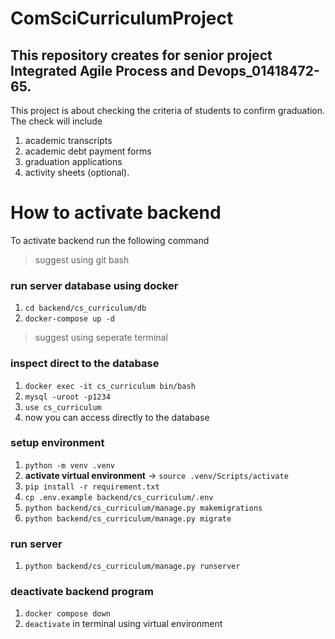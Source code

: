 # ComSciCurriculumProject

## This repository creates for senior project Integrated Agile Process and Devops_01418472-65.

This project is about checking the criteria of students to confirm graduation. The check will include 
1. academic transcripts
2. academic debt payment forms 
3. graduation applications
4. activity sheets (optional).

# How to activate backend

To activate backend run the following command 
> suggest using git bash

### run server database using docker
1. `cd backend/cs_curriculum/db`
2. `docker-compose up -d`
> suggest using seperate terminal

### inspect direct to the database
1. `docker exec -it cs_curriculum bin/bash`
2. `mysql -uroot -p1234`
3. `use cs_curriculum`
4. now you can access directly to the database

### setup environment
1. `python -m venv .venv`
2. __activate virtual environment__ -> `source .venv/Scripts/activate`
3. `pip install -r requirement.txt`
4. `cp .env.example backend/cs_curriculum/.env`
5. `python backend/cs_curriculum/manage.py makemigrations`
6. `python backend/cs_curriculum/manage.py migrate`

### run server
1. `python backend/cs_curriculum/manage.py runserver`

### deactivate backend program
1. `docker compose down`
2. `deactivate` in terminal using virtual environment